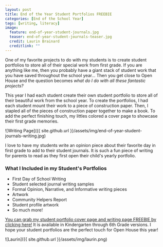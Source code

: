 ```yaml
---
layout: post
title: End of the Year Student Portfolios FREEBIE
categories: [End of the School Year]
tags: [writing, literacy]
image:
  feature: end-of-year-student-journals.jpg
  teaser: end-of-year-student-journals-teaser.jpg
  credit: Laurin Brainard
  creditlink: ""
---
```

One of my favorite projects to do with my students is to create student portfolios to store all of their special work from first grade. If you are anything like me, then you probably have a giant stack of student work that you have saved throughout the school year... Then you get close to Open House and the question becomes *what do I do with all these fantastic projects?* 

This year I had each student create their own student portfolio to store all of their beautiful work from the school year. To create the portfolios, I had each student mount their work to a piece of construction paper. Then, I stapled all of the pieces of construction paper together to make a book. To add the perfect finishing touch, my littles colored a cover page to showcase their first grade memories.

![Writing Page]({{ site.github.url }}/assets/img/end-of-year-student-journals-writing.jpg)

I love to have my students write an opinion piece about their favorite day in first grade to add to their student journals. It is such a fun piece of writing for parents to read as they first open their child's yearly portfolio. 

### What I Included in my Student's Portfolios
- First Day of School Writing
- Student selected journal writing samples
- Formal Opinion, Narrative, and Informative writing pieces
- Artwork
- Community Helpers Report
- Student profile artwork
- So much more!

[You can grab my student portfolio cover page and writing page FREEBIE by clicking here!](https://drive.google.com/file/d/1x1OLBsgJ7-QJUpWAg7WX3bhxzplyebes/view?usp=sharing) It is available in Kindergarten through 6th Grade versions. I hope your student portfolios are the perfect touch for Open House this year!

![Laurin]({{ site.github.url }}/assets/img/laurin.png)
